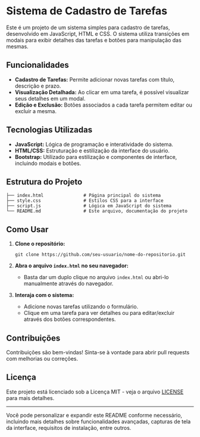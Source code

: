 # Sistema de Cadastro de Tarefas

Este é um projeto de um sistema simples para cadastro de tarefas, desenvolvido em JavaScript, HTML e CSS. O sistema utiliza transições em modais para exibir detalhes das tarefas e botões para manipulação das mesmas.

## Funcionalidades

- **Cadastro de Tarefas:** Permite adicionar novas tarefas com título, descrição e prazo.
- **Visualização Detalhada:** Ao clicar em uma tarefa, é possível visualizar seus detalhes em um modal.
- **Edição e Exclusão:** Botões associados a cada tarefa permitem editar ou excluir a mesma.

## Tecnologias Utilizadas

- **JavaScript:** Lógica de programação e interatividade do sistema.
- **HTML/CSS:** Estruturação e estilização da interface do usuário.
- **Bootstrap:** Utilizado para estilização e componentes de interface, incluindo modais e botões.

## Estrutura do Projeto

```
├── index.html               # Página principal do sistema
├── style.css                # Estilos CSS para a interface
├── script.js                # Lógica em JavaScript do sistema
└── README.md                # Este arquivo, documentação do projeto
```

## Como Usar

1. **Clone o repositório:**
   ```
   git clone https://github.com/seu-usuario/nome-do-repositorio.git
   ```

2. **Abra o arquivo `index.html` no seu navegador:**
   - Basta dar um duplo clique no arquivo `index.html` ou abri-lo manualmente através do navegador.

3. **Interaja com o sistema:**
   - Adicione novas tarefas utilizando o formulário.
   - Clique em uma tarefa para ver detalhes ou para editar/excluir através dos botões correspondentes.

## Contribuições

Contribuições são bem-vindas! Sinta-se à vontade para abrir pull requests com melhorias ou correções.

## Licença

Este projeto está licenciado sob a Licença MIT - veja o arquivo [LICENSE](LICENSE) para mais detalhes.

---

Você pode personalizar e expandir este README conforme necessário, incluindo mais detalhes sobre funcionalidades avançadas, capturas de tela da interface, requisitos de instalação, entre outros.
